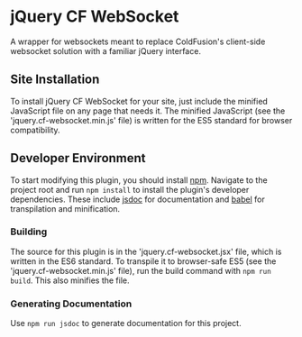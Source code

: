 # jQuery CF WebSocket
A wrapper for websockets meant to replace ColdFusion's client-side websocket solution with a familiar jQuery interface.

## Site Installation
To install jQuery CF WebSocket for your site, just include the minified JavaScript file on any page that needs it. The minified JavaScript (see the 'jquery.cf-websocket.min.js' file) is written for the ES5 standard for browser compatibility.

## Developer Environment
To start modifying this plugin, you should install [npm](https://www.npmjs.com/). Navigate to the project root and run `npm install` to install the plugin's developer dependencies. These include [jsdoc](http://usejsdoc.org/) for documentation and [babel](https://babeljs.io/) for transpilation and minification.

### Building
The source for this plugin is in the 'jquery.cf-websocket.jsx' file, which is written in the ES6 standard. To transpile it to browser-safe ES5 (see the 'jquery.cf-websocket.min.js' file), run the build command with `npm run build`. This also minifies the file.

### Generating Documentation
Use `npm run jsdoc` to generate documentation for this project.
